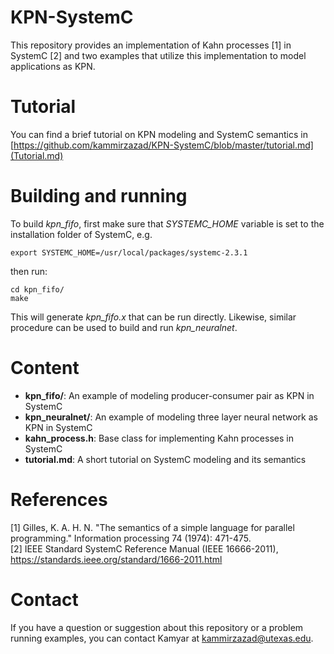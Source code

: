 # KPN-SystemC
This repository provides an implementation of Kahn processes [1] in SystemC [2] and two examples that utilize this implementation to model applications as KPN. 

# Tutorial 
You can find a brief tutorial on KPN modeling and SystemC semantics in [https://github.com/kammirzazad/KPN-SystemC/blob/master/tutorial.md](Tutorial.md)

# Building and running
To build *kpn_fifo*, first make sure that *SYSTEMC_HOME* variable is set to the installation folder of SystemC, e.g.
```
export SYSTEMC_HOME=/usr/local/packages/systemc-2.3.1
```
then run:
```
cd kpn_fifo/
make
```
This will generate *kpn_fifo.x* that can be run directly. Likewise, similar procedure can be used to build and run *kpn_neuralnet*.

# Content
* **kpn_fifo/**: An example of modeling producer-consumer pair as KPN in SystemC
* **kpn_neuralnet/**: An example of modeling three layer neural network as KPN in SystemC
* **kahn_process.h**: Base class for implementing Kahn processes in SystemC
* **tutorial.md**: A short tutorial on SystemC modeling and its semantics

# References
[1] Gilles, K. A. H. N. "The semantics of a simple language for parallel programming." Information processing 74 (1974): 471-475.  
[2] IEEE Standard SystemC Reference Manual (IEEE 16666-2011), https://standards.ieee.org/standard/1666-2011.html

# Contact
If you have a question or suggestion about this repository or a problem running examples, you can contact Kamyar at kammirzazad@utexas.edu.
